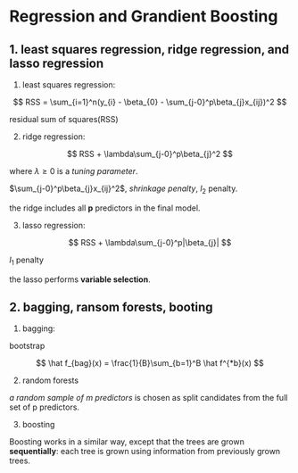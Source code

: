 # Regression and Grandient Boosting

## 1. least squares regression, ridge regression, and lasso regression

1. least squares regression: 

$$ RSS = \sum_{i=1}^n(y_{i} - \beta_{0} - \sum_{j-0}^p\beta_{j}x_{ij})^2 $$

residual sum of squares(RSS)

2. ridge regression:

$$ RSS + \lambda\sum_{j-0}^p\beta_{j}^2 $$

where $\lambda \geq 0$ is a *tuning parameter*.

$\sum_{j-0}^p\beta_{j}x_{ij}^2$, *shrinkage penalty*, $l_{2}$ penalty. 

the ridge includes all **p** predictors in the final model.

3. lasso regression:

$$ RSS + \lambda\sum_{j-0}^p|\beta_{j}| $$

$l_{1}$ penalty

the lasso performs **variable selection**.

## 2. bagging, ransom forests, booting

1. bagging:

bootstrap

$$ \hat f_{bag}(x) = \frac{1}{B}\sum_{b=1}^B \hat f^{*b}(x) $$

2. random forests

*a random sample of m predictors* is chosen as split candidates from the full set of p predictors. 

3. boosting

Boosting works in a similar way, except that the trees are grown **sequentially**: each tree is grown using information from previously grown trees.
